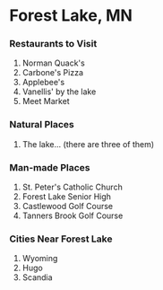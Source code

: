 # Forest Lake, MN

### Restaurants to Visit
1) Norman Quack's
2) Carbone's Pizza
3) Applebee's
4) Vanellis' by the lake
5) Meet Market

### Natural Places
1) The lake... (there are three of them)

### Man-made Places
1) St. Peter's Catholic Church
2) Forest Lake Senior High
3) Castlewood Golf Course
4) Tanners Brook Golf Course

### Cities Near Forest Lake
1) Wyoming
2) Hugo
3) Scandia

